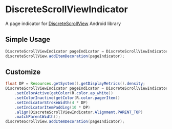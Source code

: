 # DiscreteScrollViewIndicator
A page indicator for [DiscreteScrollView](https://github.com/yarolegovich/DiscreteScrollView) Android library

## Simple Usage
```java
DiscreteScrollViewIndicator pageIndicator = DiscreteScrollViewIndicator.Builder(discreteScrollView);
discreteScrollView.addItemDecoration(pageIndicator);
```

## Customize
```java
float DP = Resources.getSystem().getDisplayMetrics().density;
DiscreteScrollViewIndicator pageIndicator = DiscreteScrollViewIndicator.Builder(discreteScrollView)
	.setColorActive(getColor(R.color.ap_white))
	.setColorInactive(getColor(R.color.pagerItem))
	.setIndicatorStrokeWidth(4 * DP)
	.setIndicatorItemPadding(10 * DP)
	.align(DiscreteScrollViewIndicator.Alignment.PARENT_TOP)
	.matchParentWidth();
discreteScrollView.addItemDecoration(pageIndicator);
```

